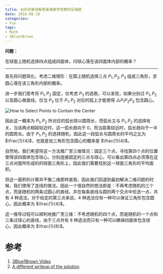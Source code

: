 ```yaml
---
title: 如何优雅地解答最难数学竞赛的压轴题
date: 2018-08-10
categories:
- Fun
tags:
- Math
- 3Blue1Brown
---
```


**问题：**

在球面上随机选择四点组成四面体，问球心落在该四面体内部的概率？

<!-- more -->

---

首先将问题简化，考虑二维情形：在圆上随机选择三点 $P_1, P_2, P_3$ 组成三角形，求圆心落在该三角形内部的概率。

进一步我们思考将 $P_1, P_2$ 固定，仅考虑 $P_3$ 的选取，可以发现，如果分别过 $P_1, P_2$ 以及圆心做直线，仅当 $P_3$ 位于 $P_1, P_2$ 对应的弧上才能使得 $\triangle P_1P_2P_3$ 包含圆心。

![How to Select Points to Contain the Center](https://i.imgur.com/touCTO8.png)

因此这一概率为 $P_1, P_2$ 所对应的弧长除以圆周长，而弧长又与 $P_1, P_2$ 的选择有关，当该两点相距较近时，这一弧长趋向于 $0$，而当距离较远时，弧长趋向于一半的圆周长。由于 $P_1, P_2$ 的选择随机，因此这一段弧长与圆周长的平均之比为 $\frac{1}{4}$，也就是说三角形包含圆心的概率是 $\frac{1}{4}$。

自然地，我们希望将这一方法推广至三维情况：固定三个点，寻找第四个点的位置使得该四面体包含球心。分别连接固定的三点与球心，可以看出第四点必须落在这三点对面所形成的的球面三角形上，因此我们需要找到这一球面三角形的平均面积。

但这一面积的计算并不像二维那样直观，因此我们回退到最初解决二维问题的时候，我们使用了连线的做法。因此一个很自然的想法即是：不再考虑随机的三个点，而是随机的两条过圆心的直线，并在每条直线与圆的两个交点中任选一点，共有 $4$ 种选法。对于给定的第三点来说，$4$ 种选法仅有一种可以保证三角形包含圆心，因此概率为 $\frac{1}{4}$。

这一推导过程可以顺利地推广至三维：不考虑随机的四个点，而是随机的一个点和三条过球心的直线，由于三点共有 $8$ 种选法而只有一种可以确保四面体包含球心，因此概率为 $\frac{1}{8}$。

# 参考

1. [3Blue1Brown Video](https://youtu.be/OkmNXy7er84)
2. [A different writeup of the solution](http://lsusmath.rickmabry.org/psisson/putnam/putnam-web.htm)

